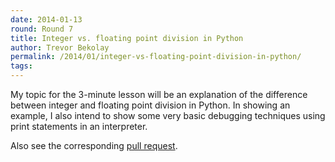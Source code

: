 ```yaml
---
date: 2014-01-13
round: Round 7
title: Integer vs. floating point division in Python
author: Trevor Bekolay
permalink: /2014/01/integer-vs-floating-point-division-in-python/
tags:
---
```

My topic for the 3-minute lesson will be an explanation of the difference between integer and floating point division in Python. In showing an example, I also intend to show some very basic debugging techniques using print statements in an interpreter.

Also see the corresponding [pull request][1].

 [1]: https://github.com/swcarpentry/bc/pull/233
